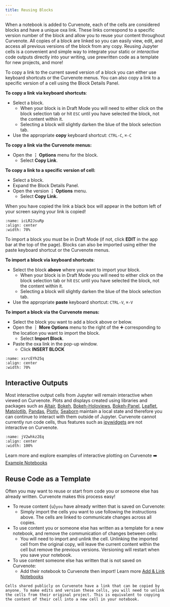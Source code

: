 ```yaml
---
title: Reusing Blocks
---
```


When a notebook is added to Curvenote, each of the cells are considered blocks and have a unique oxa link. These links correspond to a specific version number of the block and allow you to reuse your content throughout Curvenote. All copies of a block are linked so you can easily view, edit, and access all previous versions of the block from any copy. Reusing Jupyter cells is a convenient and simple way to integrate your static or _interactive_ code outputs directly into your writing, use prewritten code as a template for new projects, and more!

To copy a link to the current saved version of a block you can either use keyboard shortcuts or the Curvenote menus. You can also copy a link to a specific version of a cell using the Block Details Panel.

**To copy a link via keyboard shortcuts**\:

- Select a block.
  - When your block is in Draft Mode you will need to either click on the block selection tab or hit `ESC` until you have selected the block, not the content within it.
  - Selecting a block will slightly darken the blue of the block selection tab.
- Use the appropriate **copy** keyboard shortcut: `CTRL-C`, `⌘-C`

**To copy a link via the Curvenote menus:**

- Open the $\mathbf{\vdots}$ **Options** menu for the block.
  - Select **Copy Link**.

**To copy a link to a specific version of cell:**

- Select a block.
- Expand the Block Details Panel.
- Open the version $\mathbf{\vdots}$ **Options** menu.
  - Select **Copy Link.**

When you have copied the link a black box will appear in the bottom left of your screen saying your link is copied!

```{figure} images/m59m7JQmWVyPjlASj9v3-t9dXtlwVXKLTa2veZl9I-v1.mp4
:name: icLR2JsuRp
:align: center
:width: 70%
```

To import a block you must be in Draft Mode (if not, click **EDIT** in the app bar at the top of the page). Blocks can also be imported using either the paste keyboard shortcut or the Curvenote menus.

**To import a block via keyboard shortcuts**\:

- Select the block **above** where you want to import your block.
  - When your block is in Draft Mode you will need to either click on the block selection tab or hit `ESC` until you have selected the block, not the content within it.
  - Selecting a block will slightly darken the blue of the block selection tab.
- Use the appropriate **paste** keyboard shortcut: `CTRL-V`, `⌘-V`

**To import a block via the Curvenote menus:**

- Select the block you want to add a block above or below.
- Open the $\mathbf{\vdots}$ **More Options** menu to the right of the ➕ corresponding to the location you want to import the block.
  - Select **Import Block**.
- Paste the oxa link in the pop-up window.
  - Click **INSERT BLOCK**

```{figure} images/m59m7JQmWVyPjlASj9v3-7CcYz8tQ6zEhRb67dUEw-v1.mp4
:name: xsrcEYh25q
:align: center
:width: 70%
```

## Interactive Outputs

Most interactive output cells from Jupyter will remain interactive when viewed on Curvenote. Plots and displays created using libraries and packages such as [Altair](https://altair-viz.github.io/), [Bokeh](https://bokeh.org/), [Bokeh-Holoviews](https://holoviews.org/index.html), [Bokeh-Panel](https://panel.holoviz.org/index.html), [Leaflet](https://leafletjs.com/), [Matplotlib](https://matplotlib.org/stable/index.html), [Pandas](https://pandas.pydata.org/pandas-docs/stable/index.html#), [Plotly](https://plotly.com/python/), [Seaborn](http://seaborn.pydata.org/index.html) maintain a local state and therefore you can continue to interact with them outside of Jupyter. Curvenote cannot currently run code cells, thus features such as [ipywidgets](https://ipywidgets.readthedocs.io/en/latest/) are not interactive on Curvenote.

```{figure} images/m59m7JQmWVyPjlASj9v3-xuXH7Ccnnc6LC0afMtPn-v1.mp4
:name: jV2whkz2Eq
:align: center
:width: 100%
```

Learn more and explore examples of interactive plotting on Curvenote ➡️ [Example Notebooks](https://curvenote.com/@curvenote/example-notebooks)

## Reuse Code as a Template

Often you may want to reuse or start from code you or someone else has already written. Curvenote makes this process easy!

- To reuse content {u}`you` have already written that is saved on Curvenote:
  - Simply import the cells you want to use following the instructions above. The cells are linked to communicate changes across all copies.
- To use content you or someone else has written as a template for a new notebook, and remove the communication of changes between cells:
  - You will need to import and unlink the cell. Unlinking the imported cell from the original copy, will leave the current content within the cell but remove the previous versions. Versioning will restart when you save your notebook.
- To use content someone else has written that is not saved on Curvenote:
  - Add their notebook to Curvenote then import! Learn more [Add & Link Notebooks](./add-and-link-notebooks.md)

```{warning}
Cells shared publicly on Curvenote have a link that can be copied by anyone. To make edits and version these cells, you will need to unlink the cells from their original project. This is equivalent to copying the content of their cell into a new cell in your notebook.
```
